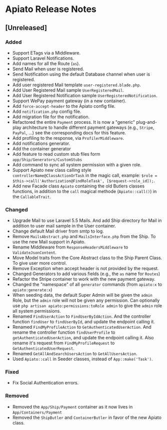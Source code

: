 # Apiato Release Notes

## [Unreleased]

### Added
- Support ETags via a Middleware.
- Support Laravel Notifications.
- Add names for all the Route (`as`).
- Send Mail when user is registered.
- Send Notification using the default Database channel when user is registered.
- Add user registered Mail template `user-registered.blade.php`.
- Add User Registered Mail sample `UserRegisteredMail`.
- Add User Registered Notification sample `UserRegisteredNotification`.
- Support WePay payment gateway (in a new container).
- Add `force-accept-header` to the Apiato config file.
- Add `notification.php` config file.  
- Add migration file for the notification.
- Refactored the entire `Payment` process. It is now a "generic" plug-and-play architecture to handle different payment gateways (e.g., `Stripe`, `PayPal`, ...) see the corresponding docs for this feature.
- Add profiling to the response, via `ProfilerMiddleware`.
- Add notifications generator.
- Add the container generator
- Add feature to read custom stub files form `app/Ship/Generators/CustomStubs`
- Add command to sync all system permission with a given role.
- Support Apiato new class calling style `controllerName@ClassActionOrTask` in the magic call, example: `$role = $this->call('Authorization@FindRoleTask', [$request->role_id]);`. 
- Add new Facade class `Apiato` containing the old Butlers classes functions, in addition to the `call` magical methode (`Apiato::call()`) in the `CallableTrait`.

### Changed
- Upgrade Mail to use Laravel 5.5 Mails. And add Ship directory for Mail in addition to user mail sample in the User container.
- Change default Mail driver from smtp to log.
- Remove `MailsAbstract.php` and `MailsInterface.php` from the Ship. To use the new Mail support in Apiato.
- Rename Middleware from `ResponseHeadersMiddleware` to `ValidateJsonContent`.
- Move Model traits from the Core Abstract class to the Ship Parent Class. To give user more control.
- Remove Exception when accept header is not provided by the request. 
- Changed Generators to add various fields (e.g., the `as` name for `Routes`)
- Refactor the Stripe container to work with the new payment gateway.
- Changed the "namespace" of all `generator` commands (from `apiato:x` to `apiato:generate:x`)
- When seeding data, the default Super Admin will be given the `admin` Role, but the `admin` role will not be given any permission. Can optionally use `php artisan apiato:permissions:toRole admin` to give the `admin` role all system permissions.    
- Renamed `FindUserAction` to `FindUserByIdAction`. And the controller function `findUser` to `findUserById`, and update the endpoint calling it.
- Renamed `FindMyProfileAction` to `GetAuthenticatedUserAction`. And rename the controller function `findUserProfile` to `getAuthenticatedUserAction`, and update the endpoint calling it. Also rename it's request from `FindMyProfileRequest` to `GetAuthenticatedUserRequest`.
- Renamed `GetAllAndSearchUsersAction` to `GetAllUsersAction`.
- Used `Apiato::call` in Seeder classes, instead of `App::make('Task')`. 

### Fixed
- Fix Social Authentication errors. 

### Removed
- Removed the `App/Ship/Payment` container as it now lives in `App/Containers/Payment`
- Removed the `ShipButler` and `ContainerButler` in favor of the new Apiato class.
